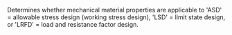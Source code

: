 ﻿Determines whether mechanical material properties are applicable to 'ASD' = allowable stress design (working stress design), 'LSD' = limit state design, or 'LRFD' = load and resistance factor design.